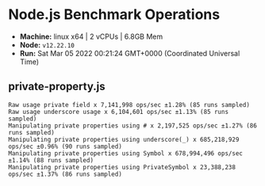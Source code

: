 # Node.js Benchmark Operations

* __Machine:__ linux x64 | 2 vCPUs | 6.8GB Mem
* __Node:__ `v12.22.10`
* __Run:__ Sat Mar 05 2022 00:21:24 GMT+0000 (Coordinated Universal Time)

## private-property.js
```
Raw usage private field x 7,141,998 ops/sec ±1.28% (85 runs sampled)
Raw usage underscore usage x 6,104,601 ops/sec ±1.13% (85 runs sampled)
Manipulating private properties using # x 2,197,525 ops/sec ±1.27% (86 runs sampled)
Manipulating private properties using underscore(_) x 685,218,929 ops/sec ±0.96% (90 runs sampled)
Manipulating private properties using Symbol x 678,994,496 ops/sec ±1.14% (88 runs sampled)
Manipulating private properties using PrivateSymbol x 23,388,238 ops/sec ±1.37% (86 runs sampled)
```
